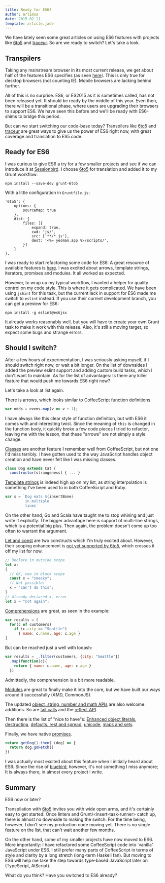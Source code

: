 ```yaml
---
title: Ready for ES6?
author: arlimus
date: 2015.02.11
template: article.jade
---
```


We have lately seen some great articles on using ES6 features with projects like [6to5](https://6to5.org) and [traceur](https://github.com/google/traceur-compiler). So are we ready to switch? Let's take a look.

<span class="more"></span>

## Transpilers

Taking any mainstream browser in its most current release, we get about half of the features ES6 specifies (as seen [here](http://kangax.github.io/compat-table/es6/)). This is only true for desktop browsers (not counting IE). Mobile browsers are lacking behind further.

All of this is no surprise. ES6, or ES2015 as it is sometimes called, has not been released yet. It should be ready by the middle of this year. Even then, there will be a transitional phase, where users are upgrading their browsers to support ES6. We have seen this before and we'll be ready with ES6-shims to bridge this period.

But can we start switching our code-base today? Transpilers like [6to5](https://6to5.org) and [traceur](https://github.com/google/traceur-compiler) are great ways to give us the power of ES6 right now, with great coverage and translation to ES5 code.

## Ready for ES6

I was curious to give ES6 a try for a few smaller projects and see if we can introduce it at [Sessionbird](https://sessionbird.com). I choose [6to5](https://6to5.org) for translation and added it to my Grunt workflow:

    npm install --save-dev grunt-6to5

With a little configuration in `Gruntfile.js`:

    '6to5': {
        options: {
            sourceMap: true
        },
        dist: {
            files: [{
                expand: true,
                cwd: 'js/',
                src: ['**/*.js'],
                dest: '<%= yeoman.app %>/scripts/',
            }]
        }
    },

I was ready to start refactoring some code for ES6. A great resource of available features is [here](https://6to5.org/docs/learn-es6/). I was excited about arrows, template strings, iterators, promises and modules. It all worked as expected.

However, to wrap up my typical workflow, I wanted a helper for quality control on my code style. This is where it gets complicated. We have been using `jshint` for this task, but the current lack in support for ES6 made me switch to `eslint` instead. If you use their current development branch, you can get a preview for ES6:

    npm install -g eslint@es6jsx

It already works reasonably well, but you will have to create your own Grunt task to make it work with this release. Also, it's still a moving target, so expect some bugs and strange errors.

## Should I switch?

After a few hours of experimentation, I was seriously asking myself, if I should switch right now, or wait a bit longer. On the list of downsides I added the preview eslint support and adding custom build tasks, which I don't want to maintain. As for the list of advantages: Is there any killer feature that would push me towards ES6 right now?

Let's take a look at list again. 

There is [arrows](https://6to5.org/docs/learn-es6/#arrows), which looks similar to CoffeeScript function definitions. 

```javascript
var odds = evens.map(v => v + 1);
```

I have always like this clear style of function definition, but with ES6 it comes with and interesting twist. Since the meaning of `this` is changed in the function body, it quickly broke a few code pieces I tried to refactor, leaving me with the lesson, that these "arrows" are not simply a style change.

[Classes](https://6to5.org/docs/learn-es6/#classes) are another feature I remember well from CoffeeScript, but not one I'd miss terribly. I have gotten used to the way JavaScript handles object creation and have never felt like I was missing classes. 

```javascript
class Dog extends Cat {
  constructor(strangeness) { ... }
```

[Template strings](https://6to5.org/docs/learn-es6/#template-strings) is indeed high up on my list, as string interpolation is something I've been used to in both CoffeeScript and Ruby. 

```javascript
var s = `Dog eats ${insertBone}
         in multiple
         lines`
```

On the other hand, Go and Scala have taught me to stop whining and just write it explicitly. The bigger advantage here is support of multi-line strings, which is a potential big plus. Then again, the problem doesn't come up too often to warrant the argument.

[Let and const](https://6to5.org/docs/learn-es6/#let-const) are two constructs which I'm truly excited about. However, their scoping enhancement is [not yet supported by 6to5](http://es6rocks.com/2015/01/temporal-dead-zone-tdz-demystified/), which crosses it off my list for now.

```javascript
// Declare in outside scope
let x;
{
  // OK, new in block scope
  const x = "sneaky";
  // Not possible:
  x = "can't do this";
}
// Already declared x, error
let x = "not again";
```

[Comprehensions](https://6to5.org/docs/learn-es6/#comprehensions) are great, as seen in the example:

```javascript
var results = [
  for(c of customers)
    if (c.city == "Seattle")
      { name: c.name, age: c.age }
]
```

But can be reached just a well with lodash:

```javascript
var results = _.filter(customers, {city: "Seattle"})
  .map(function(c){
    return { name: c.name, age: c.age }
  })
```

Admittedly, the comprehension is a bit more readable.

[Modules](https://6to5.org/docs/learn-es6/#modules) are great to finally make it into the core, but we have built our ways around it successfully (AMD, CommonJS).

The updated [object, string, number and math APIs](https://6to5.org/docs/learn-es6/#math-number-string-object-apis) are also welcome additions. So are [tail calls](https://6to5.org/docs/learn-es6/#tail-calls) and the [reflect API](https://6to5.org/docs/learn-es6/#reflect-api).

Then there is the list of "nice to have"s: [Enhanced object literals](https://6to5.org/docs/learn-es6/#enhanced-object-literals), [destructing](https://6to5.org/docs/learn-es6/#destructuring), [defaults, rest and spread](https://6to5.org/docs/learn-es6/#default-rest-spread), [unicode](https://6to5.org/docs/learn-es6/#unicode), [maps and sets](https://6to5.org/docs/learn-es6/#map-set-weak-map-weak-set).

Finally, we have native [promises](https://6to5.org/docs/learn-es6/#promises).

```javascript
return getDog().then( (dog) => {
  return dog.goFetch()
})
```

I was actually most excited about this feature when I initially heard about ES6. Since the rise of [bluebird](https://6to5.org/docs/learn-es6/#promises), however, it's not something I miss anymore; It is always there, in almost every project I write.

## Summary

ES6 now or later?

Transpilation with [6to5](https://6to5.org) invites you with wide open arms, and it's certainly easy to get started. Once linters and Grunt/&lt;insert-task-runner&gt; catch up, there is almost no downside to making the switch. For the time being, however, I don't see my production code moving yet. There is no single feature on the list, that can't wait another few months.

On the other hand, some of my smaller projects have now moved to ES6. More importantly: I have refactored some CoffeeScript code into 'vanilla' JavaScript under ES6. I still prefer many parts of CoffeeScript in terms of style and clarity by a long stretch (long-term Haskell fan). But moving to ES6 will help me take the step towards type-based JavaScript later on (TypeScript, AtScript).

What do you think? Have you switched to ES6 already?